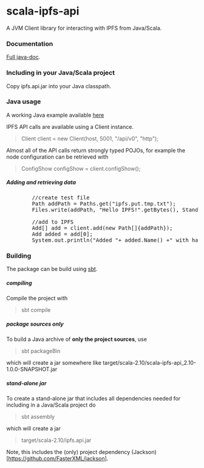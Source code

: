 # scala-ipfs-api

A JVM Client library for interacting with IPFS from Java/Scala.

### Documentation

[Full java-doc](http://ipfs.github.io/scala-ipfs-api/#org.ipfs.api.Client).

### Including in your Java/Scala project

Copy ipfs.api.jar into your Java classpath.

### Java usage

A working Java example available [here](https://github.com/ipfs/scala-ipfs-api/blob/master/src/main/java/org.ipfs.api.example/Example.java)
 
IPFS API calls are available using a Client instance.

> Client client = new Client(host, 5001, "/api/v0", "http");

Almost all of the API calls return strongly typed POJOs, for example the node configuration can be retrieved with 

> ConfigShow configShow = client.configShow(); 

#####  Adding and retrieving data

<pre>
        //create test file
        Path addPath = Paths.get("ipfs.put.tmp.txt");
        Files.write(addPath, "Hello IPFS!".getBytes(), StandardOpenOption.CREATE);

        //add to IPFS
        Add[] add = client.add(new Path[]{addPath});
        Add added = add[0];
        System.out.println("Added "+ added.Name() +" with hash "+  added.Hash());
</pre>

### Building

The package  can be  build using [sbt](http://www.scala-sbt.org/).

##### compiling

Compile the project with

> sbt compile

##### package sources only

To build a Java archive of **only the project sources**,  use

> sbt packageBin  

which will create a jar somewhere like target/scala-2.10/scala-ipfs-api_2.10-1.0.0-SNAPSHOT.jar

##### stand-alone jar 

To create a stand-alone jar that includes all dependencies needed for including in a Java/Scala project do 

> sbt assembly

which will create a jar 

> target/scala-2.10/ipfs.api.jar 

Note, this includes the (only) project dependency (Jackson)[https://github.com/FasterXML/jackson].

